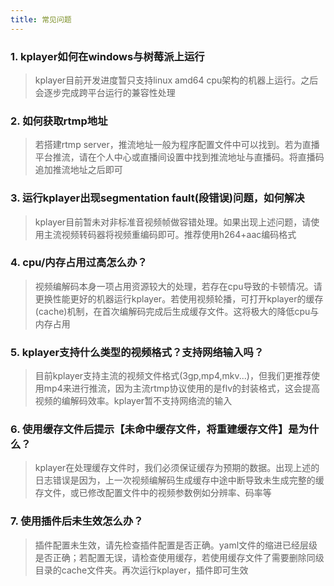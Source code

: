```yaml
---
title: 常见问题
---
```


### 1. kplayer如何在windows与树莓派上运行
> kplayer目前开发进度暂只支持linux amd64 cpu架构的机器上运行。之后会逐步完成跨平台运行的兼容性处理

### 2. 如何获取rtmp地址
> 若搭建rtmp server，推流地址一般为程序配置文件中可以找到。若为直播平台推流，请在个人中心或直播间设置中找到推流地址与直播码。将直播码追加推流地址之后即可

### 3. 运行kplayer出现segmentation fault(段错误)问题，如何解决
> kplayer目前暂未对非标准音视频帧做容错处理。如果出现上述问题，请使用主流视频转码器将视频重编码即可。推荐使用h264+aac编码格式

### 4. cpu/内存占用过高怎么办？
> 视频编解码本身一项占用资源较大的处理，若存在cpu导致的卡顿情况。请更换性能更好的机器运行kplayer。若使用视频轮播，可打开kplayer的缓存(cache)机制，在首次编解码完成后生成缓存文件。这将极大的降低cpu与内存占用

### 5. kplayer支持什么类型的视频格式？支持网络输入吗？
> 目前kplayer支持主流的视频文件格式(3gp,mp4,mkv...)，但我们更推荐使用mp4来进行推流，因为主流rtmp协议使用的是flv的封装格式，这会提高视频的编解码效率。kplayer暂不支持网络流的输入

### 6. 使用缓存文件后提示【未命中缓存文件，将重建缓存文件】是为什么？
> kplayer在处理缓存文件时，我们必须保证缓存为预期的数据。出现上述的日志错误是因为，上一次视频编解码生成缓存中途中断导致未生成完整的缓存文件，或已修改配置文件中的视频参数例如分辨率、码率等

### 7. 使用插件后未生效怎么办？
> 插件配置未生效，请先检查插件配置是否正确。yaml文件的缩进已经层级是否正确；若配置无误，请检查使用缓存，若使用缓存文件了需要删除同级目录的cache文件夹。再次运行kplayer，插件即可生效
